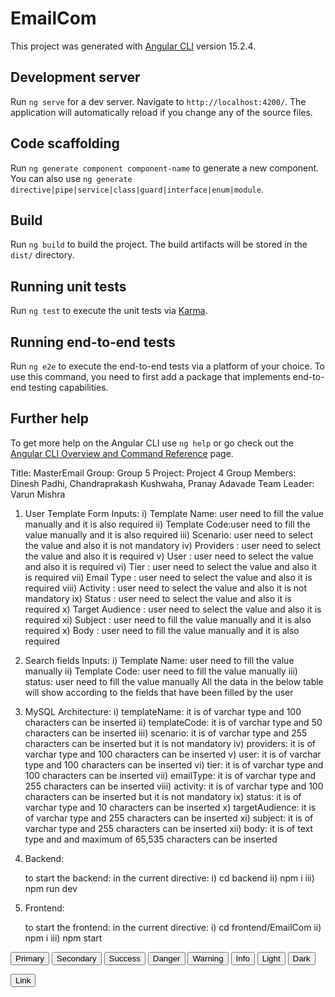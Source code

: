 # EmailCom

This project was generated with [Angular CLI](https://github.com/angular/angular-cli) version 15.2.4.

## Development server

Run `ng serve` for a dev server. Navigate to `http://localhost:4200/`. The application will automatically reload if you change any of the source files.

## Code scaffolding

Run `ng generate component component-name` to generate a new component. You can also use `ng generate directive|pipe|service|class|guard|interface|enum|module`.

## Build

Run `ng build` to build the project. The build artifacts will be stored in the `dist/` directory.

## Running unit tests

Run `ng test` to execute the unit tests via [Karma](https://karma-runner.github.io).

## Running end-to-end tests

Run `ng e2e` to execute the end-to-end tests via a platform of your choice. To use this command, you need to first add a package that implements end-to-end testing capabilities.

## Further help

To get more help on the Angular CLI use `ng help` or go check out the [Angular CLI Overview and Command Reference](https://angular.io/cli) page.

<!-- ------------------------------------------------------------------------------------------------------------------------------- -->

Title: MasterEmail
Group: Group 5
Project: Project 4
Group Members: Dinesh Padhi, Chandraprakash Kushwaha, Pranay Adavade
Team Leader: Varun Mishra

1. User Template Form
   Inputs:
   i) Template Name: user need to fill the value manually and it is also required
   ii) Template Code:user need to fill the value manually and it is also required
   iii) Scenario: user need to select the value and also it is not mandatory
   iv) Providers : user need to select the value and also it is required
   v) User : user need to select the value and also it is required
   vi) Tier : user need to select the value and also it is required
   vii) Email Type : user need to select the value and also it is required
   viii) Activity : user need to select the value and also it is not mandatory
   ix) Status : user need to select the value and also it is required
   x) Target Audience : user need to select the value and also it is required
   xi) Subject : user need to fill the value manually and it is also required
   x) Body : user need to fill the value manually and it is also required

2. Search fields
   Inputs:
   i) Template Name: user need to fill the value manually
   ii) Template Code: user need to fill the value manually
   iii) status: user need to fill the value manually
   All the data in the below table will show according to the fields that have been filled by the user

3. MySQL Architecture:
   i) templateName: it is of varchar type and 100 characters can be inserted
   ii) templateCode: it is of varchar type and 50 characters can be inserted
   iii) scenario: it is of varchar type and 255 characters can be inserted but it is not mandatory
   iv) providers: it is of varchar type and 100 characters can be inserted
   v) user: it is of varchar type and 100 characters can be inserted
   vi) tier: it is of varchar type and 100 characters can be inserted
   vii) emailType: it is of varchar type and 255 characters can be inserted
   viii) activity: it is of varchar type and 100 characters can be inserted but it is not mandatory
   ix) status: it is of varchar type and 10 characters can be inserted
   x) targetAudience: it is of varchar type and 255 characters can be inserted
   xi) subject: it is of varchar type and 255 characters can be inserted
   xii) body: it is of text type and and maximum of 65,535 characters can be inserted

4. Backend:

   to start the backend:
   in the current directive:
   i) cd backend
   ii) npm i
   iii) npm run dev

5. Frontend:

   to start the frontend:
   in the current directive:
   i) cd frontend/EmailCom
   ii) npm i
   iii) npm start

<!doctype html>
<html lang="en">
<head>
  <meta charset="utf-8">
  <title>EmailCom</title>
  <base href="/">
  <meta name="viewport" content="width=device-width, initial-scale=1">
  <link rel="icon" type="image/x-icon" href="favicon.ico">
  <link rel="stylesheet" href="https://cdn.jsdelivr.net/npm/bootstrap@5.2.3/dist/css/bootstrap.min.css">
</head>
<body>
  <script src="https://cdn.jsdelivr.net/npm/bootstrap@5.2.3/dist/js/bootstrap.bundle.min.js"></script>
  <script src="https://cdn.jsdelivr.net/npm/@popperjs/core@2.11.6/dist/umd/popper.min.js" integrity="sha384-oBqDVmMz9ATKxIep9tiCxS/Z9fNfEXiDAYTujMAeBAsjFuCZSmKbSSUnQlmh/jp3" crossorigin="anonymous"></script>
<script src="https://cdn.jsdelivr.net/npm/bootstrap@5.2.3/dist/js/bootstrap.min.js" integrity="sha384-cuYeSxntonz0PPNlHhBs68uyIAVpIIOZZ5JqeqvYYIcEL727kskC66kF92t6Xl2V" crossorigin="anonymous"></script>
<script src="https://kit.fontawesome.com/dd8dd82b30.js" crossorigin="anonymous"></script>
<button type="button" class="btn btn-primary">Primary</button>
<button type="button" class="btn btn-secondary">Secondary</button>
<button type="button" class="btn btn-success">Success</button>
<button type="button" class="btn btn-danger">Danger</button>
<button type="button" class="btn btn-warning">Warning</button>
<button type="button" class="btn btn-info">Info</button>
<button type="button" class="btn btn-light">Light</button>
<button type="button" class="btn btn-dark">Dark</button>

<button type="button" class="btn btn-link">Link</button>

</body>
</html>
